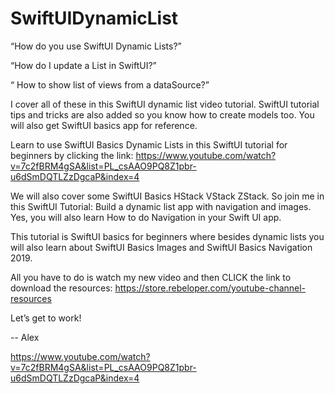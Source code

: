 # SwiftUIDynamicList

“How do you use SwiftUI Dynamic Lists?”

“How do I update a List in SwiftUI?”

“ How to show list of views from a dataSource?”

I cover all of these in this SwiftUI dynamic list video tutorial. SwiftUI tutorial tips and tricks are also added so you know how to create models too. You will also get SwiftUI basics app for reference.

Learn to use SwiftUI Basics Dynamic Lists in this SwiftUI tutorial for beginners by clicking the link: 
https://www.youtube.com/watch?v=7c2fBRM4gSA&list=PL_csAAO9PQ8Z1pbr-u6dSmDQTLZzDgcaP&index=4

We will also cover some SwiftUI Basics HStack VStack ZStack. So join me in this SwiftUI Tutorial: Build a dynamic list app with navigation and images. Yes, you will also learn How to do Navigation in your Swift UI app. 

This tutorial is SwiftUI basics for beginners where besides dynamic lists you will also learn about SwiftUI Basics Images and SwiftUI Basics Navigation 2019.

All you have to do is watch my new video and then CLICK the link to download the resources:  https://store.rebeloper.com/youtube-channel-resources

Let’s get to work!

-- Alex

https://www.youtube.com/watch?v=7c2fBRM4gSA&list=PL_csAAO9PQ8Z1pbr-u6dSmDQTLZzDgcaP&index=4
